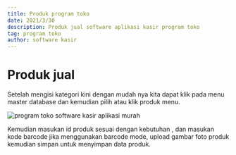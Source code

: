 ```yaml
---
title: Produk program toko
date: 2021/3/30
description: Produk jual software aplikasi kasir program toko
tag: program toko
author: software kasir
---
```


# Produk jual

Setelah mengisi kategori kini dengan mudah nya kita dapat klik pada menu master database dan kemudian pilih atau klik produk menu.

![program toko software kasir aplikasi murah](https://1.bp.blogspot.com/-BpJx5loPqV0/YJ-gtp0z25I/AAAAAAAAN9k/4GlydPRoCdQ0juGgMTYzWzjbJP8CkhoiACLcBGAsYHQ/s1366/program%2Btoko%2Bsoftware%2Bkasir%2Bmurah%2B7.png)

Kemudian masukan id produk sesuai dengan kebutuhan , dan masukan kode barcode jika menggunakan barcode mode, upload gambar foto produk kemudian simpan untuk menyimpan data produk.